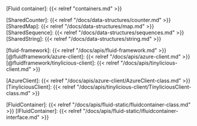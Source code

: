 <!-- Links -->

<!-- Concepts -->

[Fluid container]: {{< relref "containers.md" >}}

<!-- Distributed Data Structures -->

[SharedCounter]: {{< relref "/docs/data-structures/counter.md" >}}
[SharedMap]: {{< relref "/docs/data-structures/map.md" >}}
[SharedSequence]: {{< relref "/docs/data-structures/sequences.md" >}}
[SharedString]: {{< relref "/docs/data-structures/string.md" >}}

<!-- API links -->

[fluid-framework]: {{< relref "/docs/apis/fluid-framework.md" >}}
[@fluidframework/azure-client]: {{< relref "/docs/apis/azure-client.md" >}}
[@fluidframework/tinylicious-client]: {{< relref "/docs/apis/tinylicious-client.md" >}}

[AzureClient]: {{< relref "/docs/apis/azure-client/AzureClient-class.md" >}}
[TinyliciousClient]: {{< relref "/docs/apis/tinylicious-client/TinyliciousClient-class.md" >}}

[FluidContainer]: {{< relref "/docs/apis/fluid-static/fluidcontainer-class.md" >}}
[IFluidContainer]: {{< relref "/docs/apis/fluid-static/ifluidcontainer-interface.md" >}}
